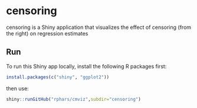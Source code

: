 # censoring

censoring is a Shiny application that visualizes the effect of censoring (from the right) on regression estimates

## Run

To run this Shiny app locally, install the following R packages first:

```r
install.packages(c("shiny", "ggplot2"))
```

then use:

```r
shiny::runGitHub("rphars/cmviz",subdir="censoring")
```
